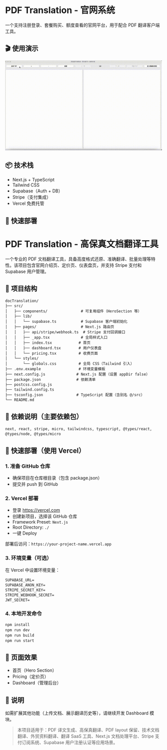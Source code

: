 # PDF Translation - 官网系统

一个支持注册登录、套餐购买、额度查看的官网平台，用于配合 PDF 翻译客户端工具。

## 🎬 使用演示

![PDF 翻译效果展示](./public/demo.gif)


## 📦 技术栈
- Next.js + TypeScript
- Tailwind CSS
- Supabase（Auth + DB）
- Stripe（支付集成）
- Vercel 免费托管

## 🚀 快速部署

# PDF Translation - 高保真文档翻译工具

一个专业的 PDF 文档翻译工具，具备高度格式还原、准确翻译、批量处理等特性。该项目包含官网介绍页、定价页、仪表盘页，并支持 Stripe 支付和 Supabase 用户管理。

## 📁 项目结构

```
docTranslation/
├── src/
│   ├── components/               # 可复用组件（HeroSection 等）
│   ├── lib/
│   │   └── supabase.ts           # Supabase 客户端初始化
│   ├── pages/                    # Next.js 路由页
│   │   ├── api/stripe/webhook.ts  # Stripe 支付回调接口
│   │   ├── _app.tsx              # 全局样式入口
│   │   ├── index.tsx            # 首页
│   │   ├── dashboard.tsx        # 用户仪表盘
│   │   └── pricing.tsx          # 收费页面
│   └── styles/
│       └── globals.css          # 全局 CSS（Tailwind 引入）
├── .env.example                 # 环境变量模板
├── next.config.js              # Next.js 配置（设置 appDir false）
├── package.json                # 依赖清单
├── postcss.config.js
├── tailwind.config.ts
├── tsconfig.json               # TypeScript 配置（含别名 @/src）
└── README.md
```

## 🧱 依赖说明（主要依赖包）

```
next, react, stripe, micro, tailwindcss, typescript, @types/react, @types/node, @types/micro
```

## 🚀 快速部署（使用 Vercel）

### 1. 准备 GitHub 仓库

- 确保项目在仓库根目录（包含 package.json）
- 提交并 push 到 GitHub

### 2. Vercel 部署

- 登录 https://vercel.com
- 创建新项目，选择该 GitHub 仓库
- Framework Preset: `Next.js`
- Root Directory: `./`
- 一键 Deploy

部署后访问：`https://your-project-name.vercel.app`

### 3. 环境变量（可选）

在 Vercel 中设置环境变量：

```
SUPABASE_URL=
SUPABASE_ANON_KEY=
STRIPE_SECRET_KEY=
STRIPE_WEBHOOK_SECRET=
JWT_SECRET=
```

### 4. 本地开发命令

```bash
npm install
npm run dev
npm run build
npm run start
```

## 🎨 页面效果

- 首页（Hero Section）
- Pricing（定价页）
- Dashboard（管理后台）

## 📌 说明

如需扩展其他功能（上传文档、展示翻译历史等），请继续开发 Dashboard 模块。


> 本项目适用于：PDF 译文生成、高保真翻译、PDF layout 保留、技术文档翻译、外贸资料翻译、翻译 SaaS 工具、Next.js 文档处理平台、Stripe 支付订阅系统、Supabase 用户注册认证等应用场景。
